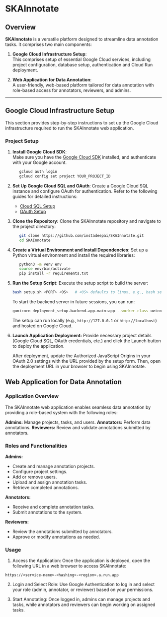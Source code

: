 # SKAInnotate

## Overview

**SKAInnotate** is a versatile platform designed to streamline data annotation tasks. It comprises two main components:

1. **Google Cloud Infrastructure Setup**:  
   This comprises setup of essential Google Cloud services, including project configuration, database setup, authentication and Cloud Run deployment.

2. **Web Application for Data Annotation**:  
   A user-friendly, web-based platform tailored for data annotation with role-based access for annotators, reviewers, and admins.

---

## Google Cloud Infrastructure Setup

This section provides step-by-step instructions to set up the Google Cloud infrastructure required to run the SKAInnotate web application.

### Project Setup

1. **Install Google Cloud SDK**:  
   Make sure you have the [Google Cloud SDK](https://cloud.google.com/sdk/docs/install) installed, and authenticate with your Google account.

   ```sh
      gcloud auth login
      gcloud config set project YOUR_PROJECT_ID
   ```
2. **Set Up Google Cloud SQL and OAuth**:
   Create a Google Cloud SQL instance and configure OAuth for authentication. Refer to the following guides for detailed instructions:

   * [Cloud SQL Setup](/deployment_setup/docs/setup_sql.md)
   * [OAuth Setup](/deployment_setup/docs/setup_authentication.md)
3. **Clone the Repository:**
   Clone the SKAInnotate repository and navigate to the project directory:
   
   ```sh
      git clone https://github.com/instadeepai/SKAInnotate.git
      cd SKAInnotate
   ```
4. **Create a Virtual Environment and Install Dependencies:**
   Set up a Python virtual environment and install the required libraries:

   ```sh
      python3 -m venv env
      source env/bin/activate
      pip install -r requirements.txt
   ```

5. **Run the Setup Script:**
   Execute the setup script to build the server:

   ```sh
   bash setup.sh <PORT> <OS>   # <OS> defaults to linux, e.g., bash setup.sh 8000 macos
   ```
   To start the backend server in future sessions, you can run:
   
   ```sh
   gunicorn deployment_setup.backend.app.main:app --worker-class uvicorn.workers.UvicornWorker --bind 0.0.0.0:<PORT>
   ```
   The setup can run locally (e.g., `http://127.0.0.1` or `http://localhost`) and hosted on Google Cloud.

6. **Launch Application Deployment:**
   Provide necessary project details (Google Cloud SQL, OAuth credentials, etc.) and click the Launch button to deploy the application.

   After deployment, update the Authorized JavaScript Origins in your OAuth 2.0 settings with the URL provided by the setup form. Then, open the deployment URL in your browser to begin using SKAInnotate.

## Web Application for Data Annotation
### Application Overview
   The SKAInnotate web application enables seamless data annotation by providing a role-based system with the following roles:
   
   **Admins:** Manage projects, tasks, and users.
   **Annotators:** Perform data annotations.
   **Reviewers:** Review and validate annotations submitted by annotators.
   
### Roles and Functionalities
   **Admins:**
   * Create and manage annotation projects.
   * Configure project settings.
   * Add or remove users.
   * Upload and assign annotation tasks.
   * Retrieve completed annotations.
     
   **Annotators:**
   * Receive and complete annotation tasks.
   * Submit annotations to the system.
     
   **Reviewers:**
   * Review the annotations submitted by annotators.
   * Approve or modify annotations as needed.
   
   ### Usage
   1. Access the Application:
   Once the application is deployed, open the following URL in a web browser to access SKAInnotate:
   
   ```plaintext
   https://<service-name>-<hashing>-<region>.a.run.app
   ```
   2. Login and Select Role:
   Use Google Authentication to log in and select your role (admin, annotator, or reviewer) based on your permissions.
   
   3. Start Annotating:
   Once logged in, admins can manage projects and tasks, while annotators and reviewers can begin working on assigned tasks.
